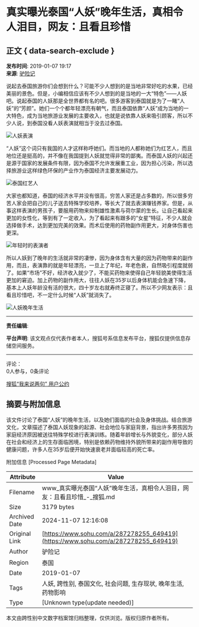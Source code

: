 # 真实曝光泰国“人妖”晚年生活，真相令人泪目，网友：且看且珍惜

## 正文 { data-search-exclude }


**发布时间**: 2019-01-07 19:17  
**来源**: [驴险记](https://www.sohu.com/a/287278255_649419?spm=smpc.content-abroad.content.1.1730981737811wxBcoyF)

说起去泰国旅游你们会想到什么？可能不少人想到的是当地非常好吃的水果，已经美丽的景色。但是，小编相信应该有不少人想到的是当地的一大“特色”——人妖吧。说起泰国的人妖那是全世界都有名的吧。很多游客到泰国就是为了一睹“人妖”的“芳颜”。她们一个个都年轻漂亮有朝气，而且泰国依靠“人妖”成为当地的一大特色，成为当地旅游业发展的主要收入，也就是说依靠人妖来吸引顾客，所以不少人说，到泰国没看人妖表演就相当于没去过泰国。

![人妖表演](http://5b0988e595225.cdn.sohucs.com/images/20190107/90106662e3054a27830c1f4d7c75e6c6.jpeg)

“人妖”这个词只有我国的人才这样称呼她们。而当地的人都称她们为红艺人，而且地位还是挺高的，并不像在我国提到人妖就觉得非常的鄙夷。而泰国人妖的兴起还是源于国家的发展条件有限，因为泰国不允许发展重工业，因为担心污染，所以选择旅游业这样绿色环保的产业作为泰国经济主要发展动力。

![泰国红艺人](http://5b0988e595225.cdn.sohucs.com/images/20190107/451fe8a0f6cb40b7a2b97592f98c5338.jpeg)

大家也都知道，泰国的经济水平并没有很高，穷苦人家还是占多数的，所以很多穷苦人家会把自己的儿子送去特殊学校培养，等长大了就去表演赚钱养家。但是，从事这样表演的男孩子，要服用药物来抑制雄性激素与荷尔蒙的生长。让自己看起来更加的女性化，等到有了一定收入，为了看起来有跟多的“女星”特征，不少人就会选择做手术，达到更加完美的效果。而术后使用的药物副作用更大，对身体伤害也更深。

![年轻时的表演者](http://5b0988e595225.cdn.sohucs.com/images/20190107/31da8eb1f97c4b8cba415a974ce39259.jpeg)

所以人妖到了晚年的生活就非常的凄惨，因为身体含有大量的因为药物带来的副作用，而且，表演靠的就是年轻漂亮，一旦上了年纪，年老色衰，自然吸引程度就弱了。如果“市场”不好，经济收入就少了，不能买药物来使得自己年轻貌美使得生活更加的窘迫。加上药物的副作用大，往往人妖在35岁以后身体机能会急速下降，基本上人妖年龄没有活的很大，四十岁左右就寿终正寝了。所以不少网友表示：且看且珍惜吧，不一定什么时候“人妖”就消失了。

![人妖晚年生活](http://5b0988e595225.cdn.sohucs.com/images/20190107/3e6477a7c6584b009ef3ce12fb2fb318.jpeg)

---

**责任编辑**: 

**平台声明**: 该文观点仅代表作者本人，搜狐号系信息发布平台，搜狐仅提供信息存储空间服务。

--- 

评论：  
0人参与，0条评论

[搜狐“我来说两句” 用户公约](http://zt.pinglun.sohu.com/s2014/sljyhgy/index.shtml)

## 摘要与附加信息

<!-- tcd_abstract -->
该文件讨论了泰国“人妖”的晚年生活，以及她们面临的社会及身体挑战。结合旅游文化，文章描述了泰国人妖现象的起源、社会地位与家庭背景，指出许多男孩因为家庭经济原因被送往特殊学校进行表演训练。随着年龄增长与外貌变化，部分人妖在社会和经济上的生存面临困境，特别是依赖药物维持外貌所带来的副作用导致的健康问题，许多人在35岁后便开始快速衰老并面临较高的死亡率。
<!-- tcd_abstract_end -->

附加信息 [Processed Page Metadata]

| Attribute       | Value                                  |
|-----------------|----------------------------------------|
| Filename        | www_真实曝光泰国“人妖”晚年生活，真相令人泪目，网友：且看且珍惜_-_搜狐.md                             |
| Size            | 3179 bytes                           |
| Archived Date   | 2024-11-07 12:16:08                             |
| Original Link   | [https://www.sohu.com/a/287278255_649419](https://www.sohu.com/a/287278255_649419)                       |
| Author          | 驴险记                               |
| Region          | 泰国                               |
| Date            | 2019-01-07                                 |
| Tags            | 人妖, 跨性别, 泰国文化, 社会问题, 生存现状, 晚年生活, 药物影响                                 |
| Type            | [Unknown type(update needed)]                                 |
<!-- tcd_table_end -->

本文由跨性别中文数字档案馆归档整理，仅供浏览。版权归原作者所有。
